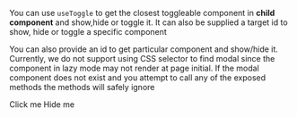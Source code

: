 <ComposableHeader path="useToggle/index.ts" title="useToggle" />

<div class="lead mb-5">

You can use `useToggle` to get the closest toggleable component in **child component** and show,hide or toggle it. It can also be supplied a target id to show, hide or toggle a specific component

</div>

<HighlightCard>
  <template #html>

```vue
<BModal>
  <MyComponent />
</BModal>

<template>
  <BButton @click="hide">Done</BButton>
</template>

<script setup lang="ts">
const {hide} = useToggle()
</script>
```

  </template>
</HighlightCard>

You can also provide an id to get particular component and show/hide it. Currently, we do not support using CSS selector to
find modal since the component in lazy mode may not render at page initial. If the modal component does not exist and you attempt to call any of the exposed methods the methods will safely ignore

<HighlightCard>
<BButton @click="show()">Click me</BButton>
<BModal v-if="someConditions" v-model="programmaticModal" id="my-modal">
  <BButton @click="hide()">Hide me</BButton>
</BModal>
<template #html>

```vue
<template>
  <BButton @click="show()">Click me</BButton>
  <BModal v-if="someConditions" v-model="programmaticModal" id="my-modal">
    <BButton @click="hide()">Hide me</BButton>
  </BModal>
</template>

<script setup lang="ts">
const someConditions = ref(false)
const programmaticModal = ref(false)

onMounted(() => {
  someConditions.value = true
})

const {show, hide, component} = useToggle('my-modal')
</script>
```

  </template>
</HighlightCard>

<script setup lang="ts">
import {BButton, BModal, useToggle} from 'bootstrap-vue-next'
import HighlightCard from '../../components/HighlightCard.vue'

import {ref, onMounted} from 'vue'
import ComposableHeader from './ComposableHeader.vue'

const someConditions = ref(false)
const programmaticModal = ref(false)

onMounted(() => {
    someConditions.value = true
})

const {show, hide} = useToggle('my-modal')
</script>
